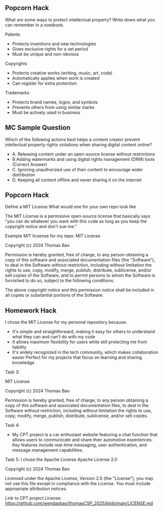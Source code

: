## Popcorn Hack
What are some ways to protect intellectual property? Write down what you can remember in a noetbook.

Patents
- Protects inventions and new technologies
- Gives exclusive rights for a set period
- Must be unique and non-obvious

Copyrights
- Protects creative works (writing, music, art, code)
- Automatically applies when work is created
- Can register for extra protection

Trademarks
- Protects brand names, logos, and symbols
- Prevents others from using similar marks
- Must be actively used in business

## MC Sample Question
Which of the following actions best helps a content creator prevent intellectual property rights violations when sharing digital content online?

- A. Releasing content under an open-source license without restrictions
- B Adding watermarks and using digital rights management (DRM) tools (Correct Answer)
- C. Ignoring unauthorized use of their content to encourage wider distribution
- D. Keeping all content offline and never sharing it on the internet

## Popcorn Hack
Define a MIT License
What would one for your own repo look like

 The MIT License is a permissive open-source license that basically says "you can do whatever you want with this code as long as you keep the copyright notice and don't sue me." 

 Example MIT licsense for my repo:
 MIT License

Copyright (c) 2024 Thomas Bao

Permission is hereby granted, free of charge, to any person obtaining a copy
of this software and associated documentation files (the "Software"), to deal
in the Software without restriction, including without limitation the rights
to use, copy, modify, merge, publish, distribute, sublicense, and/or sell
copies of the Software, and to permit persons to whom the Software is
furnished to do so, subject to the following conditions:

The above copyright notice and this permission notice shall be included in all
copies or substantial portions of the Software.


## Homework Hack

I chose the MIT License for my personal repository because:
- It's simple and straightforward, making it easy for others to understand what they can and can't do with my code
- It allows maximum flexibility for users while still protecting me from liability
- It's widely recognized in the tech community, which makes collaboration easier
Perfect for my projects that focus on learning and sharing knowledge

Task 3: 

MIT License

Copyright (c) 2024 Thomas Bao

Permission is hereby granted, free of charge, to any person obtaining a copy
of this software and associated documentation files, to deal in the Software
without restriction, including without limitation the rights to use, copy,
modify, merge, publish, distribute, sublicense, and/or sell copies.

Task 4:
- My CPT project is a car enthusiast website featuring a chat function that allows users to communicate and share their automotive experiences. Key features include real-time messaging, user authentication, and message management capabilities.

Task 5:
I chose the Apache License
Apache License 2.0

Copyright (c) 2024 Thomas Bao

Licensed under the Apache License, Version 2.0 (the "License");
you may not use this file except in compliance with the License.
You must include appropriate attribution notices.

Link to CPT project License: https://github.com/wendaobao/thomasCSP_2025/blob/main/LICENSE.md
